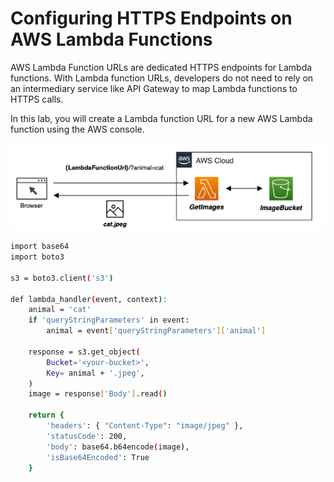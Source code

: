 # Configuring HTTPS Endpoints on AWS Lambda Functions

AWS Lambda Function URLs are dedicated HTTPS endpoints for Lambda functions. With Lambda function URLs, developers do not need to rely on an intermediary service like API Gateway to map Lambda functions to HTTPS calls.

In this lab, you will create a Lambda function URL for a new AWS Lambda function using the AWS console. 

![my diagram](diagram.png)

```sh
import base64
import boto3
 
s3 = boto3.client('s3')
 
def lambda_handler(event, context):
    animal = 'cat'
    if 'queryStringParameters' in event:
        animal = event['queryStringParameters']['animal']
 
    response = s3.get_object(
        Bucket='<your-bucket>',
        Key= animal + '.jpeg',
    )
    image = response['Body'].read()
 
    return {
        'headers': { "Content-Type": "image/jpeg" },
        'statusCode': 200,
        'body': base64.b64encode(image),
        'isBase64Encoded': True
    }
```